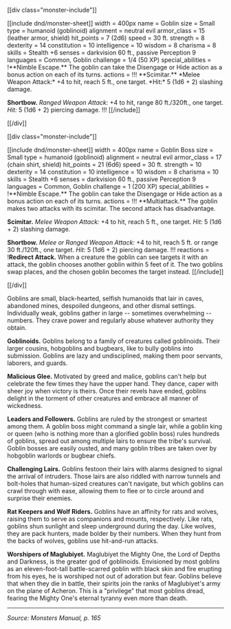 [[div class="monster-include"]]

<a id="goblin">
[[include dnd/monster-sheet]]
width = 400px
name = Goblin
size = Small
type = humanoid (goblinoid)
alignment = neutral evil
armor_class = 15 (leather armor, shield)
hit_points = 7 (2d6)
speed = 30 ft.
strength = 8
dexterity = 14
constitution = 10
intelligence = 10
wisdom = 8
charisma = 8
skills = Stealth +6
senses = darkvision 60 ft., passive Perception 9
languages = Common, Goblin
challenge = 1/4 (50 XP)
special_abilities = !**Nimble Escape.** The goblin can take the Disengage or Hide action as a bonus action on each of its turns.
actions = !!!
**Scimitar.** *Melee Weapon Attack:* +4 to hit, reach 5 ft., one target. *Hit:* 5 (1d6 + 2) slashing damage.

**Shortbow.** *Ranged Weapon Attack:* +4 to hit, range 80 ft./320ft., one target. *Hit:* 5 (1d6 + 2) piercing damage.
!!!
[[/include]]

[[/div]]

[[div class="monster-include"]]

<a id="goblin-boss">
[[include dnd/monster-sheet]]
width = 400px
name = Goblin Boss
size = Small
type = humanoid (goblinoid)
alignment = neutral evil
armor_class = 17 (chain shirt, shield)
hit_points = 21 (6d6)
speed = 30 ft.
strength = 10
dexterity = 14
constitution = 10
intelligence = 10
wisdom = 8
charisma = 10
skills = Stealth +6
senses = darkvision 60 ft., passive Perception 9
languages = Common, Goblin
challenge = 1 (200 XP)
special_abilities = !**Nimble Escape.** The goblin can take the Disengage or Hide action as a bonus action on each of its turns.
actions = !!!
**Multiattack.** The goblin makes two attacks with its scimitar. The second attack has disadvantage.

**Scimitar.** *Melee Weapon Attack:* +4 to hit, reach 5 ft., one target. *Hit:* 5 (1d6 + 2) slashing damage.

**Shortbow.** *Melee or Ranged Weapon Attack:* +4 to hit, reach 5 ft. or range 30 ft./120ft., one target. *Hit:* 5 (1d6 + 2) piercing damage.
!!!
reactions = !**Redirect Attack.** When a creature the goblin can see targets it with an attack, the goblin chooses another goblin within 5 feet of it. The two goblins swap places, and the chosen goblin becomes the target instead.
[[/include]]

[[/div]]

Goblins are small, black-hearted, selfish humanoids that lair in caves, abandoned mines, despoiled dungeons, and other dismal settings. Individually weak, goblins gather in large -- sometimes overwhelming -- numbers. They crave power and regularly abuse whatever authority they obtain.

**Goblinoids.** Goblins belong to a family of creatures called goblinoids. Their larger cousins, hobgoblins and bugbears, like to bully goblins into submission. Goblins are lazy and undisciplined, making them poor servants, laborers, and guards.

**Malicious Glee.** Motivated by greed and malice, goblins can't help but celebrate the few times they have the upper hand. They dance, caper with sheer joy when victory is theirs. Once their revels have ended, goblins delight in the torment of other creatures and embrace all manner of wickedness.

**Leaders and Followers.** Goblins are ruled by the strongest or smartest among them. A goblin boss might command a single lair, while a goblin king or queen (who is nothing more than a glorified goblin boss) rules hundreds of goblins, spread out among multiple lairs to ensure the tribe's survival. Goblin bosses are easily ousted, and many goblin tribes are taken over by hobgoblin warlords or bugbear chiefs.

**Challenging Lairs.** Goblins festoon their lairs with alarms designed to signal the arrival of intruders. Those lairs are also riddled with narrow tunnels and bolt-holes that human-sized creatures can't navigate, but which goblins can crawl through with ease, allowing them to flee or to circle around and surprise their enemies.

**Rat Keepers and Wolf Riders.** Goblins have an affinity for rats and wolves, raising them to serve as companions and mounts, respectively. Like rats, goblins shun sunlight and sleep underground during the day. Like wolves, they are pack hunters, made bolder by their numbers. When they hunt from the backs of wolves, goblins use hit-and-run attacks.

**Worshipers of Maglubiyet.** Maglubiyet the Mighty One, the Lord of Depths and Darkness, is the greater god of goblinoids. Envisioned by most goblins as an eleven-foot-tall battle-scarred goblin with black skin and fire erupting from his eyes, he is worshiped not out of adoration but fear. Goblins believe that when they die in battle, their spirits join the ranks of Maglubiyet's army on the plane of Acheron. This is a "privilege" that most goblins dread, fearing the Mighty One's eternal tyranny even more than death.

----

*Source: Monsters Manual, p. 165*